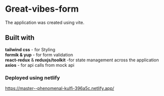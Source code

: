 # Great-vibes-form

The application was created using vite.<br/>

## Built with

**tailwind css** - for Styling <br/>
**formik & yup** - for form validation<br/>
**react-redux** & **reduxjs/toolkit** -for state management across the application<br/>
**axios** - for api calls from mock api<br/>

### Deployed using netlify

https://master--phenomenal-kulfi-396a5c.netlify.app/
